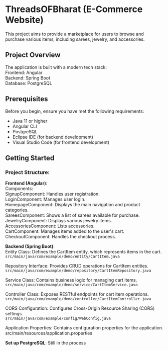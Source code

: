 # ThreadsOFBharat (E-Commerce Website)

This project aims to provide a marketplace for users to browse and purchase various items, including sarees, jewelry, and accessories.

## Project Overview
The application is built with a modern tech stack:<br>
Frontend: Angular<br>
Backend: Spring Boot<br>
Database: PostgreSQL

## Prerequisites

Before you begin, ensure you have met the following requirements:
- Java 11 or higher
- Angular CLI
- PostgreSQL
- Eclipse IDE (for backend development)
- Visual Studio Code (for frontend development)

## Getting Started
   
 ### Project Structure:

**Frontend (Angular)**:<br>
Components:<br>
SignupComponent: Handles user registration.<br>
LoginComponent: Manages user login.<br>
HomepageComponent: Displays the main navigation and product categories.<br>
SareesComponent: Shows a list of sarees available for purchase.<br>
JewelryComponent: Displays various jewelry items.<br>
AccessoriesComponent: Lists accessories.<br>
CartComponent: Manages items added to the user's cart.<br>
CheckoutComponent: Handles the checkout process.<br>

**Backend (Spring Boot)**:<br>
Entity Class: Defines the CartItem entity, which represents items in the cart.<br>
`src/main/java/com/example/demo/entity/CartItem.java`

Repository Interface: Provides CRUD operations for CartItem entities.<br>
`src/main/java/com/example/demo/repository/CartItemRepository.java`

Service Class: Contains business logic for managing cart items.<br>
`src/main/java/com/example/demo/service/CartItemService.java`

Controller Class: Exposes RESTful endpoints for cart item operations.<br>
`src/main/java/com/example/demo/controller/CartItemController.java`

CORS Configuration: Configures Cross-Origin Resource Sharing (CORS) settings.<br>
`src/main/java/com/example/config/WebConfig.java`

Application Properties: Contains configuration properties for the application.
src/main/resources/application.properties 

 **Set up PostgreSQL**:
   Still in the process
